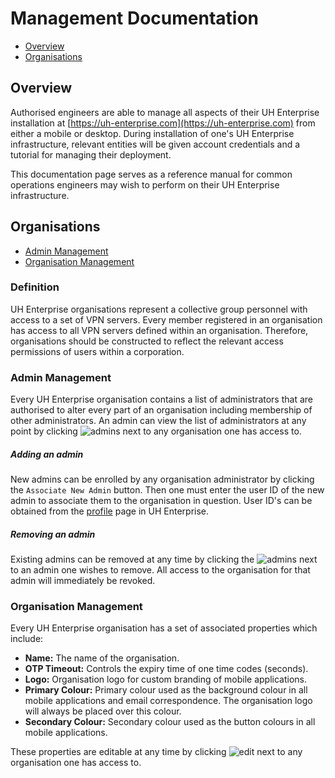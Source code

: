 # Management Documentation

- [Overview](#the-website)
- [Organisations](#organisations)

## Overview

Authorised engineers are able to manage all aspects of their UH Enterprise installation at [https://uh-enterprise.com](https://uh-enterprise.com) from either a mobile or desktop. During installation of one's UH Enterprise infrastructure, relevant entities will be given account credentials and a tutorial for managing their deployment.

This documentation page serves as a reference manual for common operations engineers may wish to perform on their UH Enterprise infrastructure.

## Organisations

- [Admin Management](#admin-management)
- [Organisation Management](#organisation-management)

### Definition

UH Enterprise organisations represent a collective group personnel with access to a set of VPN servers. Every member registered in an organisation has access to all VPN servers defined within an organisation. Therefore, organisations should be constructed to reflect the relevant access permissions of users within a corporation.

### Admin Management

Every UH Enterprise organisation contains a list of administrators that are authorised to alter every part of an organisation including membership of other administrators. An admin can view the list of administrators at any point by clicking ![admins](https://uh-enterprise.com/static/images/icons/person.svg) next to any organisation one has access to.

##### Adding an admin

New admins can be enrolled by any organisation administrator by clicking the `Associate New Admin` button. Then one must enter the user ID of the new admin to associate them to the organisation in question. User ID's can be obtained from the [profile](https://uh-enterprise.com/profile) page in UH Enterprise.

##### Removing an admin

Existing admins can be removed at any time by clicking the ![admins](https://uh-enterprise.com/static/images/icons/trashcan.svg) next to an admin one wishes to remove. All access to the organisation for that admin will immediately be revoked.

### Organisation Management

Every UH Enterprise organisation has a set of associated properties which include:

- **Name:** The name of the organisation.
- **OTP Timeout:** Controls the expiry time of one time codes (seconds).
- **Logo:** Organisation logo for custom branding of mobile applications.
- **Primary Colour:** Primary colour used as the background colour in all mobile applications and email correspondence. The organisation logo will always be placed over this colour.
- **Secondary Colour:** Secondary colour used as the button colours in all mobile applications.

These properties are editable at any time by clicking ![edit](https://uh-enterprise.com/static/images/icons/pencil.svg) next to any organisation one has access to.


